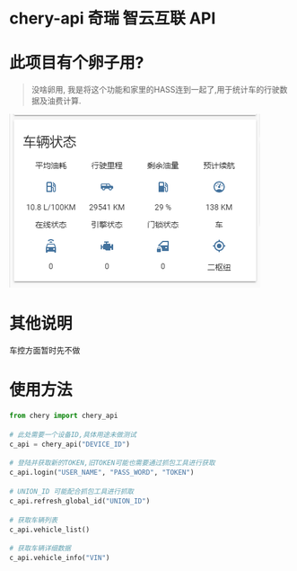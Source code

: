 # chery-api 奇瑞 智云互联 API

# 此项目有个卵子用?

> 没啥卵用, 我是将这个功能和家里的HASS连到一起了,用于统计车的行驶数据及油费计算.

![Screenshot](https://github.com/HexPang/chery-api/blob/master/Screenshot.png?raw=true)

# 其他说明

车控方面暂时先不做

# 使用方法

```python
from chery import chery_api

# 此处需要一个设备ID,具体用途未做测试
c_api = chery_api("DEVICE_ID")

# 登陆并获取新的TOKEN,旧TOKEN可能也需要通过抓包工具进行获取
c_api.login("USER_NAME", "PASS_WORD", "TOKEN")

# UNION_ID 可能配合抓包工具进行抓取
c_api.refresh_global_id("UNION_ID") 

# 获取车辆列表
c_api.vehicle_list() 

# 获取车辆详细数据
c_api.vehicle_info("VIN") 
```
